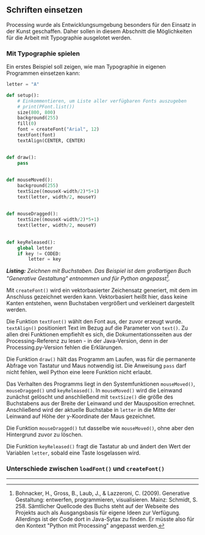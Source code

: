 ## Schriften einsetzen

Processing wurde als Entwicklungsumgebung besonders für den Einsatz in der Kunst geschaffen. Daher sollen in diesem Abschnitt die Möglichkeiten für die Arbeit mit Typographie ausgelotet werden.

### Mit Typographie spielen

Ein erstes Beispiel soll zeigen, wie man Typographie in eigenen Programmen einsetzen kann:

```python
letter = "A"

def setup():
    # Einkommentieren, um Liste aller verfügbaren Fonts auszugeben
    # print(PFont.list())
    size(800, 800)
    background(255)
    fill(0)
    font = createFont("Arial", 12)
    textFont(font)
    textAlign(CENTER, CENTER)
    

def draw():
    pass
    
    
def mouseMoved():
    background(255)
    textSize((mouseX-width/2)*5+1)
    text(letter, width/2, mouseY)
    
    
def mouseDragged():
    textSize((mouseX-width/2)*5+1)
    text(letter, width/2, mouseY)
 
   
def keyReleased():
    global letter
    if key != CODED:
        letter = key

```
***Listing:*** *Zeichnen mit Buchstaben. Das Beispiel ist dem großartigen Buch "Generative Gestaltung" entnommen und für Python angepasst[^1].*

Mit `createFont()` wird ein vektorbasierter Zeichensatz generiert, mit dem im Anschluss gezeichnet werden kann. Vektorbasiert heißt hier, dass keine Kanten entstehen, wenn Buchstaben vergrößert und verkleinert dargestellt werden.

Die Funktion `textFont()` wählt den Font aus, der zuvor erzeugt wurde. `textAlign()` positioniert Text im Bezug auf die Parameter von `text()`. Zu allen drei Funktionen empfiehlt es sich, die Dokumentationsseiten aus der Processing-Referenz zu lesen - in der Java-Version, denn in der Processing.py-Version fehlen die Erklärungen.

Die Funktion `draw()` hält das Programm am Laufen, was für die permanente Abfrage von Tastatur und Maus notwendig ist. Die Anweisung `pass` darf nicht fehlen, weil Python eine leere Funktion nicht erlaubt.

Das Verhalten des Programms liegt in den Systemfunktionen `mouseMoved()`, `mouseDragged()` und `keyReleased()`. In `mouseMoved()` wird die Leinwand zunächst gelöscht und anschließend mit `textSize()` die größe des Buchstabens aus der Breite der Leinwand und der Mausposition errechnet. Anschließend wird der aktuelle Buchstabe in `letter` in die Mitte der Leinwand auf Höhe der y-Koordinate der Maus gezeichnet.

Die Funktion `mouseDragged()` tut dasselbe wie `mouseMoved()`, ohne aber den Hintergrund zuvor zu löschen.

Die Funktion `keyReleased()` fragt die Tastatur ab und ändert den Wert der Variablen `letter`, sobald eine Taste losgelassen wird.

### Unterschiede zwischen `loadFont()` und `createFont()`

---

[^1]: Bohnacker, H., Gross, B., Laub, J., & Lazzeroni, C. (2009). Generative Gestaltung: entwerfen, programmieren, visualisieren. Mainz: Schmidt, S. 258. Sämtlicher Quellcode des Buchs steht auf der Webseite des Projekts auch als Ausgangsbasis für eigene Ideen zur Verfügung. Allerdings ist der Code dort in Java-Sytax zu finden. Er müsste also für den Kontext "Python mit Processing" angepasst werden.

